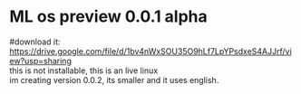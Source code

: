 # ML os preview 0.0.1 alpha
#download it: https://drive.google.com/file/d/1bv4nWxSOU35O9hLf7LpYPsdxeS4AJJrf/view?usp=sharing
<br>this is not installable, this is an live linux
<br>im creating version 0.0.2, its smaller and it uses english.
